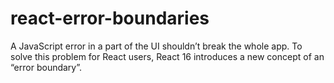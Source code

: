 # react-error-boundaries
A JavaScript error in a part of the UI shouldn’t break the whole app. To solve this problem for React users, React 16 introduces a new concept of an “error boundary”.
